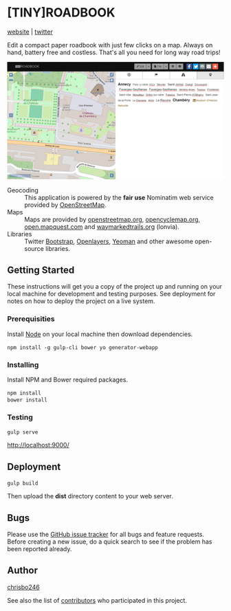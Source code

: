 # [TINY]ROADBOOK
<!--
[![Build Status](https://secure.travis-ci.org/chrisbo246/tinyroadbook.svg?branch=master)](http://travis-ci.org/chrisbo246/tinyroadbook) [![Coverage Status](https://coveralls.io/repos/chrisbo246/tinyroadbook/badge.png?branch=master)](https://coveralls.io/r/chrisbo246/tinyroadbook?branch=master)
-->

[website](https://chrisbo246.github.io/tinyroadbook/) | [twitter](https://twitter.com/tinyroadbook)

Edit a compact paper roadbook with just few clicks on a map. Always on hand, battery free and costless. That's all you need for long way road trips!

![[TINY]ROADBOOK](screenshot.png)

<dl class="dl-horizontal">
    <dt>Geocoding</dt>
    <dd>This application is powered by the <strong>fair use</strong> Nominatim web service provided by <a href="https://www.openstreetmap.org" target="_blank">OpenStreetMap</a>.<dd>
    <dt>Maps</dt>
    <dd>Maps are provided by <a href="https://www.openstreetmap.org/" target="_blank">openstreetmap.org</a>, <a href="http://www.opencyclemap.org/" target="_blank">opencyclemap.org</a>, <a href="http://open.mapquest.com/" target="_blank">open.mapquest.com</a> and <a href="http://www.waymarkedtrails.org/" target="_blank">waymarkedtrails.org</a> (lonvia).</dd>
    <dt>Libraries</dt>
    <dd>Twitter <a href="https://getbootstrap.com/" target="_blank">Bootstrap</a>, <a href="http://openlayers.org/" target="_blank">Openlayers</a>, <a href="http://yeoman.io/" target="_blank">Yeoman</a> and other awesome open-source libraries.</dd>
</dl>


## Getting Started

These instructions will get you a copy of the project up and running on your local machine for development and testing purposes. See deployment for notes on how to deploy the project on a live system.

### Prerequisities

Install [Node](https://nodejs.org/en/download/) on your local machine then download dependencies.

```
npm install -g gulp-cli bower yo generator-webapp
```

### Installing

Install NPM and Bower required packages.

```
npm install
bower install
```

### Testing

```
gulp serve
```

[http://localhost:9000/](http://localhost:9000/)

## Deployment

```
gulp build
```

Then upload the **dist** directory content to your web server.

<!--
## Contributing

Please read [CONTRIBUTING.md](CONTRIBUTING.md) for details on our code of conduct, and the process for submitting pull requests to us.
-->

## Bugs

Please use the [GitHub issue tracker](https://github.com/chrisbo246/tinyroadbook/issues) for all bugs and feature requests. Before creating a new issue, do a quick search to see if the problem has been reported already.

## Author

[chrisbo246](https://github.com/chrisbo246)

See also the list of [contributors](https://github.com/chrisbo246/tinyroadbook/contributors) who participated in this project.

<!--
## License

This project is licensed under the MIT License - see the [LICENSE.md](LICENSE.md) file for details
-->
